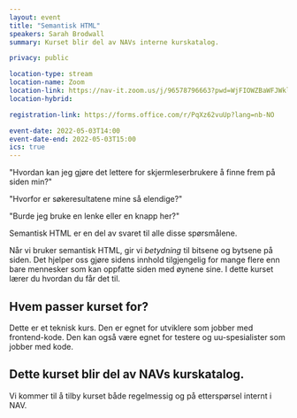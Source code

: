 ```yaml
---
layout: event
title: "Semantisk HTML"
speakers: Sarah Brodwall
summary: Kurset blir del av NAVs interne kurskatalog.

privacy: public

location-type: stream
location-name: Zoom
location-link: https://nav-it.zoom.us/j/96578796663?pwd=WjFIOWZBaWFJWkl1QVVpVUZBOEhSUT09
location-hybrid:

registration-link: https://forms.office.com/r/PqXz62vuUp?lang=nb-NO

event-date: 2022-05-03T14:00
event-date-end: 2022-05-03T15:00
ics: true
---
```

"Hvordan kan jeg gjøre det lettere for skjermleserbrukere å finne frem på siden min?"

"Hvorfor er søkeresultatene mine så elendige?"

"Burde jeg bruke en lenke eller en knapp her?"

Semantisk HTML er en del av svaret til alle disse spørsmålene.

Når vi bruker semantisk HTML, gir vi _betydning_ til bitsene og bytsene på siden.  Det hjelper oss gjøre sidens innhold tilgjengelig for mange flere enn bare mennesker som kan oppfatte siden med øynene sine.  I dette kurset lærer du hvordan du får det til. 

## Hvem passer kurset for?
Dette er et teknisk kurs.  Den er egnet for utviklere som jobber med frontend-kode.  Den kan også være egnet for testere og uu-spesialister som jobber med kode.

## Dette kurset blir del av NAVs kurskatalog.
Vi kommer til å tilby kurset både regelmessig og på etterspørsel internt i NAV.